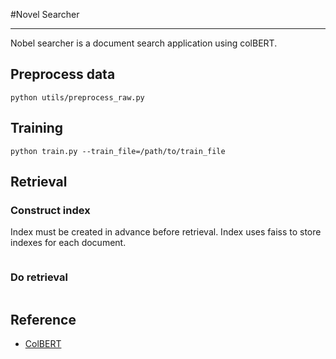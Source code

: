 #Novel Searcher

---
Nobel searcher is a document search application using colBERT.

## Preprocess data

```
python utils/preprocess_raw.py 
```

## Training


```
python train.py --train_file=/path/to/train_file 
```
## Retrieval

### Construct index
Index must be created in advance before retrieval. Index uses faiss to store indexes for each document.
```

```

### Do retrieval

```

```

## Reference

- [ColBERT](https://github.com/stanford-futuredata/ColBERT)